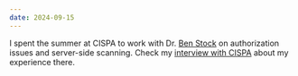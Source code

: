 ```yaml
---
date: 2024-09-15
---
```


I spent the summer at CISPA to work with Dr. [Ben Stock](https://www.benstock.io/) on authorization issues and server-side scanning. Check my [interview with CISPA](https://cispa.de/en/interview-saiidelhajjchehade) about my experience there.